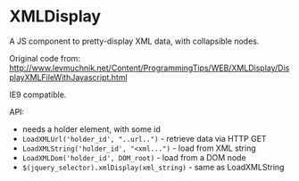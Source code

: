 XMLDisplay
===

A JS component to pretty-display XML data, with collapsible nodes.

Original code from:
http://www.levmuchnik.net/Content/ProgrammingTips/WEB/XMLDisplay/DisplayXMLFileWithJavascript.html

IE9 compatible.


API:

   * needs a holder element, with some id
   * `LoadXMLUrl('holder_id', "..url..")` - retrieve data via HTTP GET
   * `LoadXMLString('holder_id', "<xml...")` - load from XML string
   * `LoadXMLDom('holder_id', DOM_root)` - load from a DOM node
   * `$(jquery_selector).xmlDisplay(xml_string)` - same as LoadXMLString

